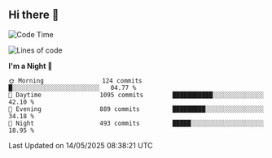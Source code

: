## Hi there 👋

<!--
**Wangmerlyn/Wangmerlyn** is a ✨ _special_ ✨ repository because its `README.md` (this file) appears on your GitHub profile.

Here are some ideas to get you started:

- 🔭 I’m currently working on ...
- 🌱 I’m currently learning ...
- 👯 I’m looking to collaborate on ...
- 🤔 I’m looking for help with ...
- 💬 Ask me about ...
- 📫 How to reach me: ...
- 😄 Pronouns: ...
- ⚡ Fun fact: ...
-->
<!--START_SECTION:waka-->
![Code Time](http://img.shields.io/badge/Code%20Time-287%20hrs%2059%20mins-blue)

![Lines of code](https://img.shields.io/badge/From%20Hello%20World%20I%27ve%20Written-12.2%20million%20lines%20of%20code-blue)

**I'm a Night 🦉** 

```text
🌞 Morning                124 commits         █░░░░░░░░░░░░░░░░░░░░░░░░   04.77 % 
🌆 Daytime                1095 commits        ███████████░░░░░░░░░░░░░░   42.10 % 
🌃 Evening                889 commits         █████████░░░░░░░░░░░░░░░░   34.18 % 
🌙 Night                  493 commits         █████░░░░░░░░░░░░░░░░░░░░   18.95 % 
```



 Last Updated on 14/05/2025 08:38:21 UTC
<!--END_SECTION:waka-->
